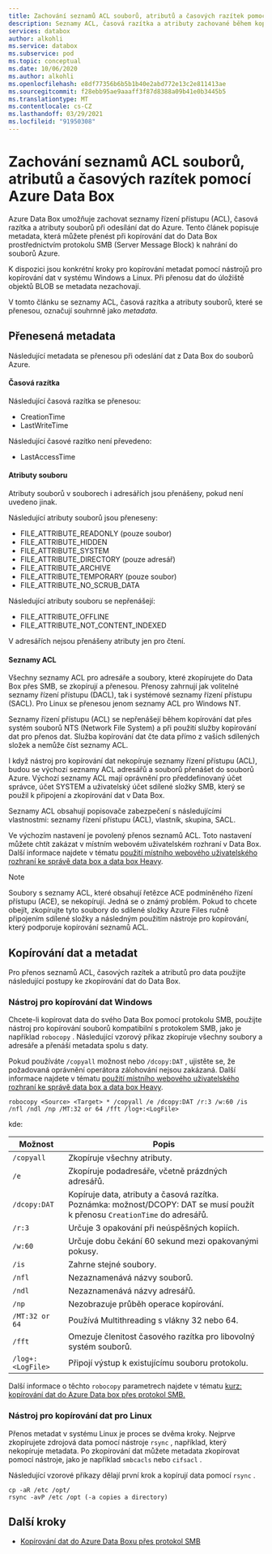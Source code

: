 ```yaml
---
title: Zachování seznamů ACL souborů, atributů a časových razítek pomocí Azure Data Box
description: Seznamy ACL, časová razítka a atributy zachované během kopírování dat prostřednictvím protokolu SMB do Azure Data Box. Kopírování metadat pomocí nástrojů pro kopírování dat v systému Windows a Linux.
services: databox
author: alkohli
ms.service: databox
ms.subservice: pod
ms.topic: conceptual
ms.date: 10/06/2020
ms.author: alkohli
ms.openlocfilehash: e8df77356b6b5b1b40e2abd772e13c2e811413ae
ms.sourcegitcommit: f28ebb95ae9aaaff3f87d8388a09b41e0b3445b5
ms.translationtype: MT
ms.contentlocale: cs-CZ
ms.lasthandoff: 03/29/2021
ms.locfileid: "91950308"
---
```

# <a name="preserving-file-acls-attributes-and-timestamps-with-azure-data-box"></a>Zachování seznamů ACL souborů, atributů a časových razítek pomocí Azure Data Box

Azure Data Box umožňuje zachovat seznamy řízení přístupu (ACL), časová razítka a atributy souborů při odesílání dat do Azure. Tento článek popisuje metadata, která můžete přenést při kopírování dat do Data Box prostřednictvím protokolu SMB (Server Message Block) k nahrání do souborů Azure. 

K dispozici jsou konkrétní kroky pro kopírování metadat pomocí nástrojů pro kopírování dat v systému Windows a Linux. Při přenosu dat do úložiště objektů BLOB se metadata nezachovají.

V tomto článku se seznamy ACL, časová razítka a atributy souborů, které se přenesou, označují souhrnně jako *metadata*.

## <a name="transferred-metadata"></a>Přenesená metadata

Následující metadata se přenesou při odeslání dat z Data Box do souborů Azure.

#### <a name="timestamps"></a>Časová razítka

Následující časová razítka se přenesou:
- CreationTime
- LastWriteTime

Následující časové razítko není převedeno:
- LastAccessTime
  
#### <a name="file-attributes"></a>Atributy souboru

Atributy souborů v souborech i adresářích jsou přenášeny, pokud není uvedeno jinak.

Následující atributy souborů jsou přeneseny:
- FILE_ATTRIBUTE_READONLY (pouze soubor)
- FILE_ATTRIBUTE_HIDDEN
- FILE_ATTRIBUTE_SYSTEM
- FILE_ATTRIBUTE_DIRECTORY (pouze adresář)
- FILE_ATTRIBUTE_ARCHIVE
- FILE_ATTRIBUTE_TEMPORARY (pouze soubor)
- FILE_ATTRIBUTE_NO_SCRUB_DATA

Následující atributy souboru se nepřenášejí:
- FILE_ATTRIBUTE_OFFLINE
- FILE_ATTRIBUTE_NOT_CONTENT_INDEXED
  
V adresářích nejsou přenášeny atributy jen pro čtení.

#### <a name="acls"></a>Seznamy ACL

Všechny seznamy ACL pro adresáře a soubory, které zkopírujete do Data Box přes SMB, se zkopírují a přenesou. Přenosy zahrnují jak volitelné seznamy řízení přístupu (DACL), tak i systémové seznamy řízení přístupu (SACL). Pro Linux se přenesou jenom seznamy ACL pro Windows NT.

Seznamy řízení přístupu (ACL) se nepřenášejí během kopírování dat přes systém souborů NTS (Network File System) a při použití služby kopírování dat pro přenos dat. Služba kopírování dat čte data přímo z vašich sdílených složek a nemůže číst seznamy ACL.

I když nástroj pro kopírování dat nekopíruje seznamy řízení přístupu (ACL), budou se výchozí seznamy ACL adresářů a souborů přenášet do souborů Azure. Výchozí seznamy ACL mají oprávnění pro předdefinovaný účet správce, účet SYSTEM a uživatelský účet sdílené složky SMB, který se použil k připojení a zkopírování dat v Data Box.

Seznamy ACL obsahují popisovače zabezpečení s následujícími vlastnostmi: seznamy řízení přístupu (ACL), vlastník, skupina, SACL.

Ve výchozím nastavení je povolený přenos seznamů ACL. Toto nastavení můžete chtít zakázat v místním webovém uživatelském rozhraní v Data Box. Další informace najdete v tématu [použití místního webového uživatelského rozhraní ke správě data box a data box Heavy](./data-box-local-web-ui-admin.md).

> [!NOTE]
> Soubory s seznamy ACL, které obsahují řetězce ACE podmíněného řízení přístupu (ACE), se nekopírují. Jedná se o známý problém. Pokud to chcete obejít, zkopírujte tyto soubory do sdílené složky Azure Files ručně připojením sdílené složky a následným použitím nástroje pro kopírování, který podporuje kopírování seznamů ACL.

## <a name="copying-data-and-metadata"></a>Kopírování dat a metadat

Pro přenos seznamů ACL, časových razítek a atributů pro data použijte následující postupy ke zkopírování dat do Data Box. 

### <a name="windows-data-copy-tool"></a>Nástroj pro kopírování dat Windows

Chcete-li kopírovat data do svého Data Box pomocí protokolu SMB, použijte nástroj pro kopírování souborů kompatibilní s protokolem SMB, jako je například `robocopy` . Následující vzorový příkaz zkopíruje všechny soubory a adresáře a přenáší metadata spolu s daty.

Pokud používáte `/copyall` možnost nebo `/dcopy:DAT` , ujistěte se, že požadovaná oprávnění operátora zálohování nejsou zakázaná. Další informace najdete v tématu [použití místního webového uživatelského rozhraní ke správě data box a data box Heavy](./data-box-local-web-ui-admin.md). 

```console
robocopy <Source> <Target> * /copyall /e /dcopy:DAT /r:3 /w:60 /is /nfl /ndl /np /MT:32 or 64 /fft /log+:<LogFile>
```

kde:

|Možnost |Popis |
|------------------- | ----- |
|`/copyall` |Zkopíruje všechny atributy.|
|`/e`      |Zkopíruje podadresáře, včetně prázdných adresářů.         |
|`/dcopy:DAT`  |Kopíruje data, atributy a časová razítka. Poznámka: možnost/DCOPY: DAT se musí použít k přenosu `CreationTime` do adresářů. |
|`/r:3`    |Určuje 3 opakování při neúspěšných kopiích.         |
|`/w:60`   |Určuje dobu čekání 60 sekund mezi opakovanými pokusy.         |
|`/is`     |Zahrne stejné soubory.         |
|`/nfl`    |Nezaznamenává názvy souborů.         |
|`/ndl`    |Nezaznamenává názvy adresářů.        |
|`/np`     |Nezobrazuje průběh operace kopírování.         |
|`/MT:32 or 64`  |Používá Multithreading s vlákny 32 nebo 64.           |
|`/fft`    |Omezuje členitost časového razítka pro libovolný systém souborů.        |
|`/log+:<LogFile>`  |Připojí výstup k existujícímu souboru protokolu.|

Další informace o těchto `robocopy` parametrech najdete v tématu [kurz: kopírování dat do Azure Data box přes protokol SMB.](./data-box-deploy-copy-data.md)

### <a name="linux-data-copy-tool"></a>Nástroj pro kopírování dat pro Linux

Přenos metadat v systému Linux je proces se dvěma kroky. Nejprve zkopírujete zdrojová data pomocí nástroje `rsync` , například, který nekopíruje metadata. Po zkopírování dat můžete metadata zkopírovat pomocí nástroje, jako je například `smbcacls` nebo `cifsacl` . 

Následující vzorové příkazy dělají první krok a kopírují data pomocí `rsync` . 

```console
cp -aR /etc /opt/ 
rsync -avP /etc /opt (-a copies a directory)
```

## <a name="next-steps"></a>Další kroky

- [Kopírování dat do Azure Data Boxu přes protokol SMB](./data-box-deploy-copy-data.md)
